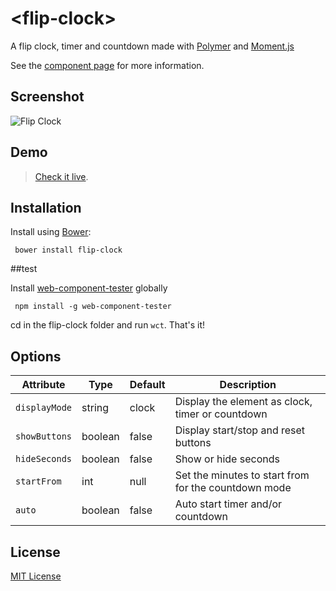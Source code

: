 # &lt;flip-clock&gt;

A flip clock, timer and countdown made with [Polymer](http://polymer-project.org) and [Moment.js](https://github.com/moment/momentjs.com)

See the [component page](http://Granze.github.io/flip-clock) for more information.

## Screenshot 

![Flip Clock](http://i.imgur.com/r5RBxL1.png)

## Demo

> [Check it live](http://granze.github.io/flip-clock/components/flip-clock/demo.html).

## Installation

Install using [Bower](http://bower.io):

```shell
 bower install flip-clock
```

##test

Install [web-component-tester](https://github.com/Polymer/web-component-tester) globally

```shell
 npm install -g web-component-tester
```

cd in the flip-clock folder and run ```wct```. That's it!

## Options

| Attribute    | Type    | Default   | Description                         |
|--------------|---------|-----------|-------------------------------------|
| `displayMode`       | string  |    clock       | Display the element as clock, timer or countdown    |
| `showButtons`         | boolean  | false | Display start/stop and reset buttons |
| `hideSeconds` | boolean | false     | Show or hide seconds         |
| `startFrom` | int | null     | Set the minutes to start from for the countdown mode    |
| `auto`   | boolean | false     | Auto start timer and/or countdown            |

## License

[MIT License](http://opensource.org/licenses/MIT)

